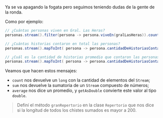 Ya se va apagando la fogata pero seguimos teniendo dudas de la gente de la ronda. 

Como por ejemplo:

``` java
// ¿Cuántas personas viven en Gral. Las Heras?
personas.stream().filter(persona -> persona.viveEn(gralLasHeras)).count()

// ¿Cuántas historias contaron en total las personas?
personas.stream().mapToInt( persona -> persona.cantidadDeHistoriasContadas() ).sum();

// ¿Cuál es la cantidad de historias promedio que contaron las personas?
personas.stream().mapToInt( persona -> persona.cantidadDeHistoriasContadas() ).average().getAsDouble();
```

Veamos que hacen estos mensajes:

* `count` nos devuelve un `long` con la cantidad de elementos del `Stream`;
* `sum` nos devuelve la sumatoria de un `Stream` compuesto de números;
* `average` nos dice un promedio, y `getAsDouble` convierte este valor al tipo `double`.

> Definí el método `granRepertorio` en la clase `Repertorio` que nos dice si la longitud de todos los chistes sumados es mayor a 200. 